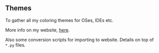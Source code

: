 ## Themes

To gather all my coloring themes for OSes, IDEs etc.

More info on my website, [here](http://cryham.tuxfamily.org/themes).

Also some conversion scripts for importing to website. Details on top of `*.py` files.
